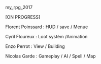my_rpg_2017

[ON PROGRESS]

Florent Poinssard : HUD / save / Menue

Cyril Floureux : Loot systèm /Animation

Enzo Perrot : View / Building

Nicolas Garde : Gameplay / AI / Spell / Map
